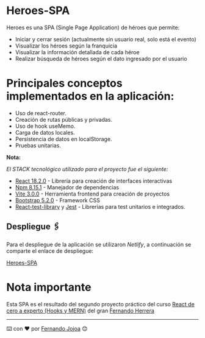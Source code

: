# Heroes-SPA

Heroes es una SPA (Single Page Application) de héroes que permite:

* Iniciar y cerrar sesión (actualmente sin usuario real, solo está el evento)
* Visualizar los héroes según la franquicia
* Visualizar la información detallada de cada héroe
* Realizar búsqueda de héroes según el dato ingresado por el usuario

# Principales conceptos implementados en la aplicación:
* Uso de react-router.
* Creación de rutas públicas y privadas.
* Uso de hook useMemo.
* Carga de datos locales.
* Persistencia de datos en localStorage.
* Pruebas unitarias.

**Nota:**

_El STACK tecnológico utilizado para el proyecto fue el siguiente:_

* [React 18.2.0](https://es.reactjs.org/) - Librería para creación de interfaces interactivas
* [Npm 8.15.1](https://www.npmjs.com/) - Manejador de dependencias
* [Vite 3.0.0](https://vitejs.dev/) - Herramienta frontend para creación de proyectos
* [Bootstrap 5.2.0](https://getbootstrap.com/) - Framework CSS
* [React-test-library](https://testing-library.com/) y [Jest](https://jestjs.io/) - Librerías para test unitarios e integrados.


## Despliegue 🖇️

Para el despliegue de la aplicación se utilizaron _Netlify_, a continuación se comparte el enlace de despliegue:

[Heroes-SPA](https://jojo-heroes-app.netlify.app)

# Nota importante

Esta SPA es el resultado del segundo proyecto práctico del curso [React de cero a experto (Hooks y MERN)](https://www.udemy.com/course/react-cero-experto/) del gran [Fernando Herrera](https://github.com/Klerith)

---
⌨️ con ❤️ por [Fernando Jojoa](https://github.com/LuisFJojoa/) 😊
